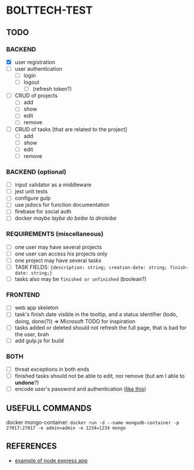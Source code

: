 # BOLTTECH-TEST

## TODO

### BACKEND

- [x] user registration
- [ ] user authentication
  - [ ] login
  - [ ] logout
    - [ ] (refresh token?)
- [ ] CRUD of projects
  - [ ] add
  - [ ] show
  - [ ] edit
  - [ ] remove
- [ ] CRUD of tasks [that are related to the project]
  - [ ] add
  - [ ] show
  - [ ] edit
  - [ ] remove

### BACKEND (optional)

- [ ] input validator as a middleware
- [ ] jest unit tests
- [ ] configure gulp
- [ ] use jsdocs for function documentation
- [ ] firebase for social auth
- [ ] docker *maybe laybe do beibe la diroleibe*

### REQUIREMENTS (miscellaneous)

- [ ] one user may have several projects
- [ ] one user can access his projects only
- [ ] one project may have several tasks
- [ ] TASK FIELDS: ``{description: string; creation-date: string; finish-date: string;}``
- [ ] tasks also may be ``finished or unfinished`` (boolean?)

### FRONTEND

- [ ] web app skeleton
- [ ] task's finish date visible in the tooltip, and a status identifier (todo, doing, done(?)) => Microsoft TODO for inspiration
- [ ] tasks added or deleted should not refresh the full page, that is bad for the user, brah
- [ ] add gulp.js for build

### BOTH

- [ ] threat exceptions in both ends
- [ ] finished tasks should not be able to edit, nor remove (but am I able to **undone**?)
- [ ] encode user's password and authentication ([like this](https://cloud.google.com/blog/products/identity-security/account-authentication-and-password-management-best-practices))

## USEFULL COMMANDS

docker mongo-container: ``docker run -d --name mongodb-container -p 27017:27017 -e admin=admin -e 1234=1234 mongo``

## REFERENCES

- [example of node express app](https://github.com/gothinkster/node-express-realworld-example-app)
